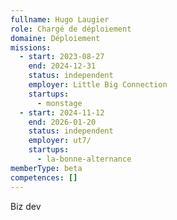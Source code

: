 ```yaml
---
fullname: Hugo Laugier
role: Chargé de déploiement
domaine: Déploiement
missions:
  - start: 2023-08-27
    end: 2024-12-31
    status: independent
    employer: Little Big Connection
    startups:
      - monstage
  - start: 2024-11-12
    end: 2026-01-20
    status: independent
    employer: ut7/
    startups:
      - la-bonne-alternance
memberType: beta
competences: []
---
```

Biz dev